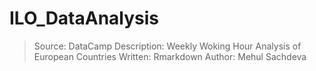 # ILO_DataAnalysis

> Source: DataCamp
> Description: Weekly Woking Hour Analysis of European Countries
> Written: Rmarkdown
> Author: Mehul Sachdeva
